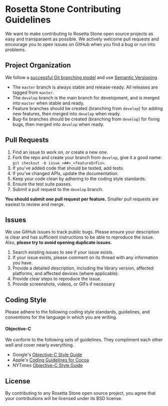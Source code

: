 # Rosetta Stone Contributing Guidelines

We want to make contributing to Rosetta Stone open source projects as easy and transparaent as possible. 
We actively welcome pull requests and encourage you to open issues on GitHub when you find a bug or run into problems.

## Project Organization

We follow a [successful Git branching model](http://nvie.com/posts/a-successful-git-branching-model) and use [Semantic Versioning](http://semver.org).

* The `master` branch is always stable and release-ready. All releases are tagged from `master`.
* The `develop` branch is the main branch for development, and is merged into `master` when stable and ready.
* Feature branches should be created (branching from `develop`) for adding new features, then merged into `develop` when ready.
* Bug-fix branches should be created (branching from `develop`) for fixing bugs, then merged into `develop` when ready.

## Pull Requests

1. Find an issue to work on, or create a new one.
2. Fork the repo and create your branch from `develop`, give it a good name: `git checkout -b issue_<##>_<featureOrFix>`.
3. If you've added code that should be tested, add tests.
4. If you've changed APIs, update the documentation.
5. Keep your code clean by adhering to the coding style standards.
6. Ensure the test suite passes.
7. Submit a pull request to the `develop` branch.

**You should submit one pull request per feature.** Smaller pull requests are easiest to review and merge.

## Issues

We use GitHub issues to track public bugs. Please ensure your description is clear and has sufficient instructions to be able to reproduce the issue. Also, **please try to avoid opening duplicate issues.**

1. Search existing issues to see if your issue exists.
2. If your issue exists, please comment on its thread with any information you have.
3. Provide a detailed description, including the library version, affected platforms, and affected devices (where applicable).
4. Provide clear steps to reproduce the issue.
5. Provide screenshots, videos, or GIFs if necessary

## Coding Style

Please adhere to the following coding style standards, guidelines, and conventions for the language in which you are writing.

#### Objective-C

We conform to the following sets of guidelines. They compliment each other well and cover nearly everything.

* Google's [Objective-C Style Guide](http://google-styleguide.googlecode.com/svn/trunk/objcguide.xml)
* Apple's [Coding Guidelines for Cocoa](https://developer.apple.com/library/mac/documentation/Cocoa/Conceptual/CodingGuidelines/CodingGuidelines.html)
* NYTimes [Objective-C Style Guide](https://github.com/NYTimes/objective-c-style-guide)

## License

By contributing to any Rosetta Stone open source project, you agree that your contributions will be licensed under its BSD license.
